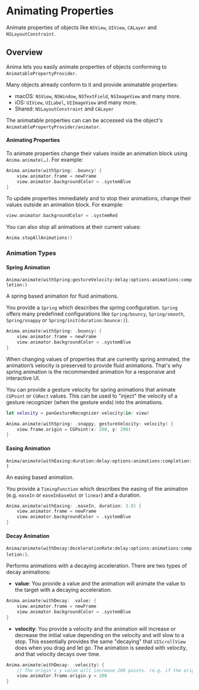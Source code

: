 # Animating Properties

Animate properties of objects like `NSView`, `UIView`, `CALayer` and `NSLayoutConstraint`. 

## Overview

Anima lets you easily animate properties of objects conforming to ``AnimatablePropertyProvider``.

Many objects already conform to it and provide animatable properties:
 - macOS: `NSView`, `NSWindow`, `NSTextField`, `NSImageView` and many more.
 - iOS: `UIView`, `UILabel`, `UIImageView` and many more.
 - Shared: `NSLayoutConstraint` and `CALayer`

The animatable properties can can be accessed via the object's ``AnimatablePropertyProvider/animator``.

#### Animating Properties

To animate properties change their values inside an animation block using `Anima.animate(…)`. For example:

```swift
Anima.animate(withSpring: .bouncy) {
    view.animator.frame = newFrame
    view.animator.backgroundColor = .systemBlue
}
```
To update properties immediately and to stop their animations, change their values outside an animation block. For example:

```swift
view.animator.backgroundColor = .systemRed
```

You can also stop all animations at their current values:

```swift
Anima.stopAllAnimations()
```

### Animation Types

#### Spring Animation

``Anima/animate(withSpring:gestureVelocity:delay:options:animations:completion:)``

A spring based animation for fluid animations.

You provide a ``Spring`` which describes the spring configuration. `Spring` offers many predefined configurations like ``Spring/bouncy``, ``Spring/smooth``, ``Spring/snappy`` or ``Spring/init(duration:bounce:)``).

```swift
Anima.animate(withSpring: .bouncy) {
    view.animator.frame = newFrame
    view.animator.backgroundColor = .systemBlue
}
```

When changing values of properties that are currently spring animated, the animation’s velocity is preserved to provide fluid animations. That's why spring animation is the recommended animation for a responsive and interactive UI.

You can provide a gesture velocity for spring animations that animate `CGPoint` or `CGRect` values. This can be used to "inject" the velocity of a gesture recognizer (when the gesture ends) into the animations.

```swift
let velocity = panGestureRecognizer.velocity(in: view)

Anima.animate(withSpring: .snappy, gestureVelocity: velocity) {
    view.frame.origin = CGPoint(x: 200, y: 200)
}
```

#### Easing Animation

``Anima/animate(withEasing:duration:delay:options:animations:completion:)``

An easing based animation.

You provide a ``TimingFunction`` which describes the easing of the animation (e.g. `easeIn` or `easeInEaseOut` or `linear`) and a duration.

```swift
Anima.animate(withEasing: .easeIn, duration: 3.0) {
    view.animator.frame = newFrame
    view.animator.backgroundColor = .systemBlue
}
```

#### Decay Animation

``Anima/animate(withDecay:decelerationRate:delay:options:animations:completion:)``.

Performs animations with a decaying acceleration. There are two types of decay animations:

- **value**: You provide a value and the animation will animate the value to the target with a decaying acceleration.

```swift
Anima.animate(withDecay: .value) {
    view.animator.frame = newFrame
    view.animator.backgroundColor = .systemBlue
}
```

- **velocity**: You provide a velocity and the animation will increase or decrease the initial value depending on the velocity and will slow to a stop. This essentially provides the same "decaying" that `UIScrollView` does when you drag and let go. The animation is seeded with velocity, and that velocity decays over time.

```swift
Anima.animate(withDecay: .velocity) {
    // The origin's y value will increase 200 points. (e.g. if the origin`s y value is 250 it will move to 450)
    view.animator.frame.origin.y = 200
}
```
